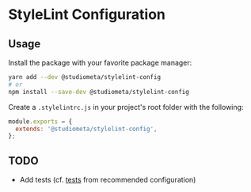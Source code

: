 # StyleLint Configuration

## Usage

Install the package with your favorite package manager:

```bash
yarn add --dev @studiometa/stylelint-config
# or
npm install --save-dev @studiometa/stylelint-config
```

Create a `.stylelintrc.js` in your project's root folder with the following:

```js
module.exports = {
  extends: '@studiometa/stylelint-config',
};
```

## TODO

- Add tests (cf. [tests](https://github.com/stylelint/stylelint-config-recommended/blob/master/__tests__/index.test.js) from recommended configuration)
